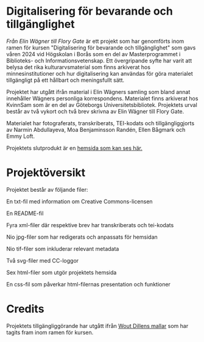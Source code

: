 # Digitalisering för bevarande och tillgänglighet
*Från Elin Wägner till Flory Gate* är ett projekt som har genomförts inom ramen för kursen 
"Digitalisering för bevarande och tillgänglighet" 
som gavs våren 2024 vid Högskolan i Borås som en del av Masterprogrammet i Biblioteks- 
och Informationsvetenskap. Ett övergripande syfte har varit att belysa det rika kulturarvsmaterial 
som finns arkiverat hos minnesinstitutioner och hur digitalisering kan användas för göra 
materialet tillgängligt på ett hållbart och meningsfullt sätt. 
 
Projektet har utgått ifrån material i Elin Wägners samling som bland annat innehåller 
Wägners personliga korrespondens. Materialet finns arkiverat hos KvinnSam som är en del 
av Göteborgs Universitetsbibliotek. Projektets urval består av två vykort och två brev 
skrivna av Elin Wägner till Flory Gate.

Materialet har fotograferats, transkriberats, TEI-kodats och tillgängliggjorts av 
Narmin Abdullayeva, Moa Benjaminsson Randén, Ellen Bågmark och Emmy Loft.

Projektets slutprodukt är en [hemsida som kan ses här.](https://narminino.github.io/Digitalisering-for-bevarande-och-tillganglighet/index.html)

# Projektöversikt
Projektet består av följande filer:

En txt-fil med information om Creative Commons-licensen

En README-fil


Fyra xml-filer där respektive brev har transkriberats och tei-kodats

Nio jpg-filer som har redigerats och anpassats för hemsidan

Nio tif-filer som inkluderar relevant metadata


Två svg-filer med CC-loggor 

Sex html-filer som utgör projektets hemsida

En css-fil som påverkar html-filernas presentation och funktioner

# Credits

Projektets tillgängliggörande har utgått ifrån [Wout Dillens mallar](https://github.com/SSLIS/DCHM-template/tree/main) som har
tagits fram inom ramen för kursen. 




